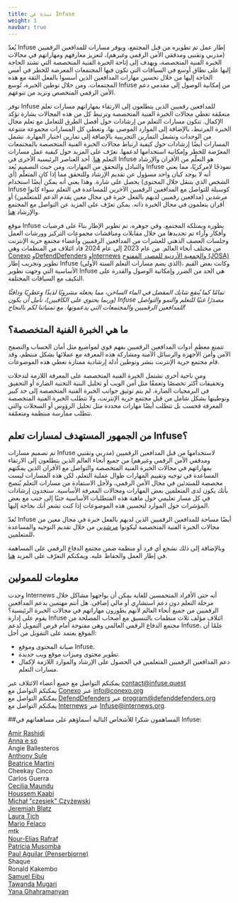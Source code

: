 ```yaml
---
title: نبذة عن Infuse
weight: 1
navbar: true
---
```



 يُعدّ Infuse إطار عمل تم تطويره من قبل المجتمع، ويوفر مسارات للمدافعين الرقميين (مدربي وتقنيي ومدققي الأمن الرقمي وغيرهم)، لتعزيز معارفهم ومهاراتهم في مجالات الخبرة الفنية المتخصصة، ويهدف إلى إتاحة الخبرة الفنية المتخصصة التي تشتد الحاجة إليها على نطاق أوسع في السياقات التي تكون فيها المجتمعات المعرضة للخطر في أمس الحاجة إليها من خلال تحسين مهارات المدافعين الذين أسسوا بالفعل الثقة مع هذه المجتمعات. ومن خلال توطين الخبرة، تُوسع Infuse من إمكانية الوصول إلى مقدمي دعم الأمن الرقمي المتخصص وتزيد من تنوعهم.

توفر Infuse للمدافعين رقميين الذين يتطلعون إلى الارتقاء بمهاراتهم مسارات تعلم متعمّقة تغطي مجالات الخبرة الفنية المتخصصة وترتبط كل من هذه المجالات بشارة تؤكد الإكمال. تتكون مسارات التعلم من إرشادات حول أفضل الطرق للتعامل مع تعلم مجال الخبرة المرتبط، بالإضافة إلى الموارد الموصى بها، وتغطي كل المسارات مجموعة متنوعة من الوحدات وتشمل التمارين التجريبية بالإضافة إلى تمارين اختبار المهارة. تشمل المسارات أيضًا إرشادات حول كيفية ارتباط مجالات الخبرة الفنية المتخصصة بالمجتمعات المعرّضة للخطر وإمكانية استخدامها لدعمها.  تعرّف على المزيد حول كيفية عمل مسارات التعلم [هنا](https://infuse.quest/en/how/). أحد العناصر الرئيسية الأخرى في Infuse هو التعلّم من الأقران والإرشاد والتبادل والتحقق من المهارات، ومن حيث التصميم يُعد Infuse نموذجًا لامركزيًا، مما يعني أنه لا يوجد كيان واحد مسؤول عن تقديم الإرشاد وللتحقق مما إذا كان المتعلّم (أي الشخص الذي يتنقل خلال المحتوى) يحصل على شارة. وهذا يعني أنه يمكن أيضًا استخدام Infuse كوسيلة للتواصل مع المدافعين الرقميين الآخرين للمساعدة في التعلم سواء كانوا مرشدين (مدافعين رقميين لديهم بالفعل خبرة في مجال معين يقدم الدعم للمتعلّمين) أو أقران يتعلمون في مجال الخبرة ذاته. يمكن تعرّف على المزيد عن التواصل مع المجتمع والإرشاد [هنا](https://infuse.quest/en/community/).

موقع Infuse يطوره ويمتلكه المجتمع، وفي جوهره، تم تطوير الإطار بناءً على فرضيات وأفكار وآراء تم تحديدها من خلال مقابلات ومناقشات مجموعات التركيز وورشات العمل وجلسات العصف الذهني للعشرات من المدافعين الرقميين وأعضاء مجتمع حرية الإنترنت من مختلف أنحاء العالم. من عام 2023 إلى عام 2024 قاد ائتلاف من المنظمات وهي [Conexo](https://conexo.org/en/home/) و[DefendDefenders](https://defenddefenders.org/) و[Internews](https://internews.org/) و[الجمعية الأردنية للمصدر المفتوح (JOSA)](https://josa.ngo/) تطوير وتجريب إطار Infuse (الذي يضم مسارات التعلم الستة الأولى)، وكانت بعض القيم الأساسية التي وجهت تطوير Infuse هي الحد من الضرر وإمكانية الوصول والقدرة على التكيف مع السياقات المختلفة.

*تمامًا كما يُنقع شايك المفضل في الماء الساخن، مما يجعله مشروبًا لذيذًا وعطريًا ودافئًا (وربما يحتوي على الكافيين)، نأمل أن يكون Infuse مصدرًا غنيًا للتعلم والنمو والتواصل للمدافعين الرقميين والمجتمعات التي يدعمونها. مع تمنياتنا لكم بالنجاح\!*

## **ما هي الخبرة الفنية المتخصصة؟**

تتمتع معظم أدوات المدافعين الرقميين بفهم قوي لمواضيع مثل أمان الحساب والتصفح الآمن وأمن الأجهزة والرسائل الآمنة ومشاركة هذه المعرفة مع عملائها بشكل منتظم، وقد قام مجتمع حرية الإنترنت بنشر وتوطين أدلة إرشادية ممتازة تغطي هذه الموضوعات.

ومن ناحية أخرى تشتمل الخبرة الفنية المتخصصة على المعرفة اللازمة لتدخلات وتحقيقات أكثر تخصصًا وتعمقًا مثل أمن الويب أو تحليل البنية التحتية الضارة أو التحقيق في البرمجيات الضارة. لم يتم توثيق جوانب الخبرة الفنية المتخصصة إلى حد كبير وتوطينها بشكل شامل من قبل مجتمع حرية الإنترنت، ولا تتطلب الخبرة الفنية المتخصصة المعرفة فحسب بل تتطلب أيضًا مهارات محددة مثل تحليل الرؤوس أو السجلات والتي تتطلب ممارسة منتظمة ومتعمّقة.

## **من الجمهور المستهدف لمسارات تعلم Infuse؟**

تم تصميم مسارات Infuse لاستخدامها من قبل المدافعين الرقميين (مدربي وتقنيي ومدققي الأمن الرقمي وغيرهم) من جميع أنحاء العالم الذين يتطلعون إلى الارتقاء بمهاراتهم في مجالات الخبرة الفنية المتخصصة والتواصل مع الأقران الذين يمكنهم المساعدة في توجيه وتقييم المهارات طوال عملية التعلم، لكن هذه المسارات ليست مخصصة للمبتدئين في مجال الأمن الرقمي، ولأجل الاستفادة من مسارات التعلم يُنصح بأنك يكون لدى المتعلمين بعض المهارات ومجالات المعرفة الأساسية. ستجدون إرشادات في كل مسار تعليمي حول ماهية هذه المتطلبات الأساسية جنبًا إلى جنب مع بعض المؤشرات حول الموارد لتحسين هذه الموضوعات إذا كنت تشعر أنك بحاجة إليها.

تُعدّ Infuse أيضًا مساحة للمدافعين الرقميين الذين لديهم بالفعل خبرة في مجال معين من مجالات الخبرة الفنية المتخصصة ليكونوا [مرشدين](https://infuse.quest/en/community/) من خلال تقديم التوجيه والمساعدة للمتعلمين،

وبالإضافة إلى ذلك نشجع أي فرد أو منظمة ضمن مجتمع الدفاع الرقمي على المساهمة في إطار العمل والحفاظ عليه. ويمكنكم التعرّف على المزيد [هنا](https://infuse.quest/en/contribute/).

## **معلومات للممولين**

وجدت Internews أنه حتى الأفراد المتحمسين للغاية يمكن أن يواجهوا مشاكل خلال مرحلة التعلم دون دعم استشاري أو مالي إضافي. هل أنتم مهتمين بدعم المدافعين الرقميين من جميع أنحاء العالم لأنهم يطورون مهاراتهم في مجالات الخبرة الرئيسية؟ يقوم على إدارة Infuse ائتلاف مؤلف ثلاث منظمات بالتنسيق مع أصحاب المصلحة من مجتمع الدفاع الرقمي العالمي وهي مفتوحة أمام فرص التمويل لدعم Infuse، علمًا أن الموقع يعتمد على التمويل من أجل:

* صيانة المحتوى وموقع Infuse.  
* تطوير محتوى وميزات موقع ويب جديدة.  
* دعم المدافعين الرقميين المتعلمين في الحصول على الإرشاد والموارد اللازمة لإكمال مسارات التعلم.

يمكنكم التواصل مع جميع أعضاء الائتلاف عبر contact@infuse.quest  
يمكنكم التواصل مع [Conexo](https://conexo.org/en/home/) عبر info@conexo.org  
يمكنكم التواصل مع [DefendDefenders](https://defenddefenders.org/) عبر program@defenddefenders.org  
يمكنكم التواصل مع [Internews](https://internews.org/) عبر Infuse@internews.org.

##المساهمون
شكرا للأشخاص التالية أسماؤهم على مساهماتهم في Infuse:

[Amir Rashidi](https://www.miaan.org/) \
[Anna e só](https://notapplicable.dev) \
Angie Ballesteros \
[Anthony Sule](http://www.rtafrica.org/) \
[Beatrice Martini](https://www.accessnow.org/help/) \
Cheekay Cinco \
Carlos Guerra \
[Cecilia Maundu](https://linktr.ee/digitaldada) \
[Houssem Kaabi](https://www.linkedin.com/in/hkaabi) \
[Michał "czesiek" Czyżewski](https://czesiek.net/) \
[Jeremiah Blatz](https://jeremiahblatz.com/) \
[Laura Tich](https://boltech.global/) \
[Mario Felaco](https://conexo.org/) \
mtk \
[Nour-Elias Rafraf](https://www.linkedin.com/in/nour-elias-rafraf-4041721ba) \
[Patricia Musomba](https://www.linkedin.com/in/patriciamusomba) \
[Paul Aguilar (Penserbjorne)](http://penserbjorne.com/) \
Shaque \
Ronald Kakembo \
[Samuel Eibu](https://www.linkedin.com/in/samuel-eibu-1b6097aa) \
[Tawanda Mugari](https://digitalsociety.africa/) \
[Yana Ghahramanyan](https://am.linkedin.com/in/yana-ghahramanyan-b1129250)

